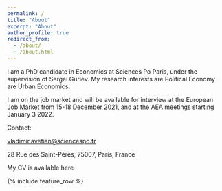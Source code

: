 ```yaml
---
permalink: /
title: "About"
excerpt: "About"
author_profile: true
redirect_from:
  - /about/
  - /about.html
---
```


I am a PhD candidate in Economics at Sciences Po Paris, under the supervision of Sergei Guriev. My research interests are Political Economy are Urban Economics.

I am on the job market and will be available for interview at the European Job Market from 15-18 December 2021, and at the AEA meetings starting January 3 2022.

Contact:

vladimir.avetian@sciencespo.fr

28 Rue des Saint-Pères, 75007, Paris, France

My CV is available here

{% include feature_row %}
